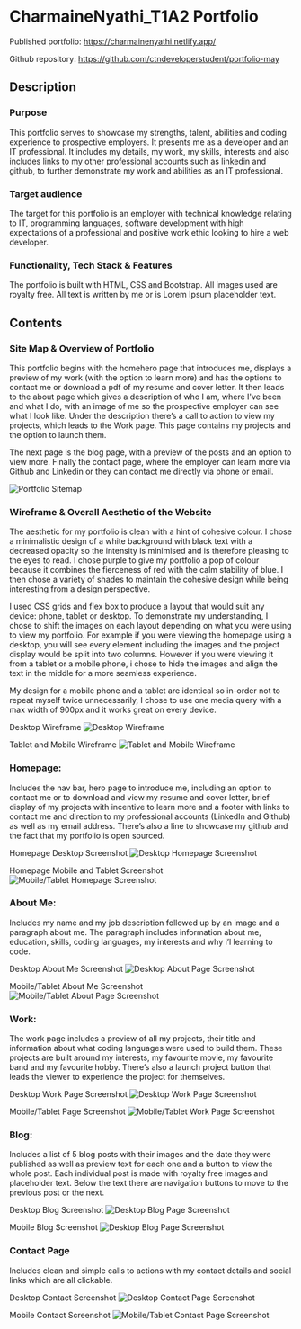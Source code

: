 # CharmaineNyathi_T1A2 Portfolio
Published portfolio: https://charmainenyathi.netlify.app/

Github repository: https://github.com/ctndeveloperstudent/portfolio-may

## Description
### Purpose
This portfolio serves to showcase my strengths, talent, abilities and coding experience to prospective employers. It presents me as a developer and an IT professional. It includes my details, my work, my skills, interests and also includes links to my other professional accounts such as linkedin and github, to further demonstrate my work and abilities as an IT professional. 

### Target audience 
The target for this portfolio is an employer with technical knowledge relating to IT, programming languages, software development with high expectations of a professional and positive work ethic looking to hire a web developer.

### Functionality, Tech Stack & Features
The portfolio is built with HTML, CSS and Bootstrap. All images used are royalty free. All text is written by me or is Lorem Ipsum placeholder text.


## Contents

### Site Map & Overview of Portfolio
This portfolio begins with the homehero page that introduces me, displays a preview of my work (with the option to learn more) and has the options to contact me or download a pdf of my resume and cover letter. It then leads to the about page which gives a description of who I am, where I've been and what I do, with an image of me so the prospective employer can see what I look like. Under the description there’s a call to action to view my projects, which leads to the Work page. This page contains my projects and the option to launch them. 

The next page is the blog page, with a preview of the posts and an option to view more. Finally the contact page, where the employer can learn more via Github and Linkedin or they can contact me directly via phone or email.

![Portfolio Sitemap](docs\sitemap.png)

### Wireframe & Overall Aesthetic of the Website
The aesthetic for my portfolio is clean with a hint of cohesive colour. I chose a minimalistic design of a white background with black text with a decreased opacity so the intensity is minimised and is therefore pleasing to the eyes to read. I chose purple to give my portfolio a pop of colour because it combines the fierceness of red with the calm stability of blue. I then chose a variety of shades to maintain the cohesive design while being interesting from a design perspective.

I used CSS grids and flex box to produce a layout that would suit any device: phone, tablet or desktop. To demonstrate my understanding, I chose to shift the images on each layout depending on what you were using to view my portfolio. For example if you were viewing the homepage using a desktop, you will see every element including the images and the project display would be split into two columns. However if you were viewing it from a tablet or a mobile phone, i chose to hide the images and align the text in the middle for a more seamless experience.

My design for a mobile phone and a tablet are identical so in-order not to repeat myself twice unnecessarily, I chose to use one media query with a max width of 900px and it works great on every device.

Desktop Wireframe
![Desktop Wireframe](docs\desktop_wireframe.png)

Tablet and Mobile Wireframe
![Tablet and Mobile Wireframe](docs\mobile_tablet_wireframe.png)

### Homepage: 
Includes the nav bar, hero page to introduce me, including an option to contact me or to download and view my resume and cover letter, brief display of my projects with incentive to learn more and a footer with links to contact me and direction to my professional accounts (LinkedIn and Github) as well as my email address. There’s also a line to showcase my github and the fact that my portfolio is open sourced.

Homepage Desktop Screenshot
![Desktop Homepage Screenshot](docs\homepage_screenshot_desktop.png)

Homepage Mobile and Tablet Screenshot
![Mobile/Tablet Homepage Screenshot](docs\homepage_screenshot_tablet_mobile.png)

### About Me: 
Includes my name and my job description followed up by an image and a paragraph about me. The paragraph includes information about me, education, skills, coding languages, my interests and why i’l learning to code.

Desktop About Me Screenshot
![Desktop About Page Screenshot](docs\about_page_screenshot_desktop.png)

Mobile/Tablet About Me Screenshot
![Mobile/Tablet About Page Screenshot](docs\about_page_screenshot_tablet_mobile.png)

### Work: 
The work page includes a preview of all my projects, their title and information about what coding languages were used to build them. These projects are built around my interests, my favourite movie, my favourite band and my favourite hobby. There’s also a launch project button that leads the viewer to experience the project for themselves.

Desktop Work Page Screenshot
![Desktop Work Page Screenshot](docs\work_page_screenshot_desktop.png)

Mobile/Tablet Page Screenshot
![Mobile/Tablet Work Page Screenshot](docs\work_page_screenshot_tablet_mobile.png)

### Blog: 
Includes a list of 5 blog posts with their images and the date they were published as well as preview text for each one and a button to view the whole post. Each individual post is made with royalty free images and placeholder text. Below the text there are navigation buttons to move to the previous post or the next.

Desktop Blog Screenshot
![Desktop Blog Page Screenshot](docs\blog_page_screenshot_desktop.png)

Mobile Blog Screenshot
![Desktop Blog Page Screenshot](docs\blog_page_screenshot_tablet_mobile.png)

### Contact Page
Includes clean and simple calls to actions with my contact details and social links which are all clickable.

Desktop Contact Screenshot
![Desktop Contact Page Screenshot](docs\contact_page_screenshot_desktop.png)

Mobile Contact Screenshot
![Mobile/Tablet Contact Page Screenshot](docs\contact_page_screenshot_tablet_mobile.png)

